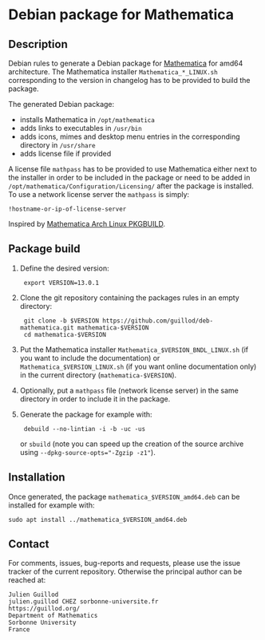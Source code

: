 # Debian package for Mathematica

## Description

Debian rules to generate a Debian package for [Mathematica](https://www.wolfram.com/mathematica/) for amd64 architecture. The Mathematica installer `Mathematica_*_LINUX.sh` corresponding to the version in changelog has to be provided to build the package.

The generated Debian package:
- installs Mathematica in `/opt/mathematica`
- adds links to executables in `/usr/bin`
- adds icons, mimes and desktop menu entries in the corresponding directory in `/usr/share`
- adds license file if provided

A license file `mathpass` has to be provided to use Mathematica either next to the installer in order to be included in the package or need to be added in `/opt/mathematica/Configuration/Licensing/` after the package is installed. To use a network license server the `mathpass` is simply:

    !hostname-or-ip-of-license-server


Inspired by [Mathematica Arch Linux PKGBUILD](https://aur.archlinux.org/packages/mathematica).

## Package build

1. Define the desired version:

        export VERSION=13.0.1

2. Clone the git repository containing the packages rules in an empty directory:

        git clone -b $VERSION https://github.com/guillod/deb-mathematica.git mathematica-$VERSION
        cd mathematica-$VERSION

3. Put the Mathematica installer `Mathematica_$VERSION_BNDL_LINUX.sh` (if you want to include the documentation) or `Mathematica_$VERSION_LINUX.sh` (if you want online documentation only) in the current directory (`mathematica-$VERSION`).
4. Optionally, put a `mathpass` file (network license server) in the same directory in order to include it in the package.
5. Generate the package for example with:

        debuild --no-lintian -i -b -uc -us

    or `sbuild` (note you can speed up the creation of the source archive using `--dpkg-source-opts="-Zgzip -z1"`).

## Installation

Once generated, the package `mathematica_$VERSION_amd64.deb` can be installed for example with:

    sudo apt install ../mathematica_$VERSION_amd64.deb


## Contact

For comments, issues, bug-reports and requests, please use the issue tracker of the current repository. Otherwise the principal author can be reached at:

    Julien Guillod
    julien.guillod CHEZ sorbonne-universite.fr
    https://guillod.org/
    Department of Mathematics
    Sorbonne University
    France
